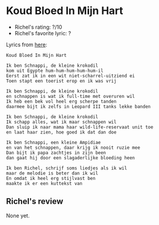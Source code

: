 # Koud Bloed In Mijn Hart

 * Richel's rating: ?/10
 * Richel's favorite lyric: ?

Lyrics from [here](https://github.com/richelbilderbeek/music/blob/master/KoudBloedInMijnHart.md):

```
Koud Bloed In Mijn Hart

Ik ben Schnappi, de kleine krokodil
kom uit Egypte hum-hum-hum-hum-hum-il
Eerst zat ik in een wit niet-scharrel-uitziend ei
Toen stapt een toerist erop en ik was vrij

Ik ben Schnappi, de kleine krokodil
en schnappen is wat ik full-time met overuren wil
Ik heb een bek vol heel erg scherpe tanden
daarmee bijt ik zelfs in Leopard III tanks lekke banden

Ik ben Schnappi, de kleine krokodil
Ik schapp alles, wat ik maar schnappen wil
Dan sluip ik naar mama haar wild-life-reservaat unit toe
en laat haar zien, hoe goed ik dat dan doe

Ik ben Schnappi, een kleine Ampidiae
en van het schnappen, daar krijg ik nooit ruzie mee
Dan bijt ik papa zachtjes in zijn been
dan gaat hij door een slagaderlijke bloeding heen

Ik ben Richel, schrijf soms liedjes als ik wil
maar de melodie is beter dan ik wil
En omdat ik heel erg stijlvast ben
maakte ik er een kuttekst van 
```

## Richel's review

None yet.
